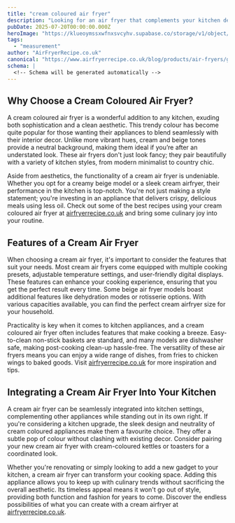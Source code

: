 ```yaml
---
title: "cream coloured air fryer"
description: "Looking for an air fryer that complements your kitchen decor? A cream coloured air fryer not only cooks brilliantly but also adds a touch of elegance to your countertops. Dive into the world of stylish cooking with this must-have appliance."
pubDate: 2025-07-20T00:00:00.000Z
heroImage: "https://klueoymssxwfnxsvcyhv.supabase.co/storage/v1/object/public/Shmucket/cream-coloured-air-fryer.png"
tags:
  - "measurement"
author: "AirFryerRecipe.co.uk"
canonical: "https://www.airfryerrecipe.co.uk/blog/products/air-fryers/general/cream-coloured-air-fryer"
schema: |
  <!-- Schema will be generated automatically -->
---
```


<h2 id="">Why Choose a Cream Coloured Air Fryer?</h2><p id="">A cream coloured air fryer is a wonderful addition to any kitchen, exuding both sophistication and a clean aesthetic. This trendy colour has become quite popular for those wanting their appliances to blend seamlessly with their interior decor. Unlike more vibrant hues, cream and beige tones provide a neutral background, making them ideal if you’re after an understated look. These air fryers don't just look fancy; they pair beautifully with a variety of kitchen styles, from modern minimalist to country chic.</p><p id="">Aside from aesthetics, the functionality of a cream air fryer is undeniable. Whether you opt for a creamy beige model or a sleek cream airfryer, their performance in the kitchen is top-notch. You're not just making a style statement; you're investing in an appliance that delivers crispy, delicious meals using less oil. Check out some of the best recipes using your cream coloured air fryer at <a href="https://www.airfryerrecipe.co.uk/" id="">airfryerrecipe.co.uk</a> and bring some culinary joy into your routine.</p><h2 id="">Features of a Cream Air Fryer</h2><p id="">When choosing a cream air fryer, it's important to consider the features that suit your needs. Most cream air fryers come equipped with multiple cooking presets, adjustable temperature settings, and user-friendly digital displays. These features can enhance your cooking experience, ensuring that you get the perfect result every time. Some beige air fryer models boast additional features like dehydration modes or rotisserie options. With various capacities available, you can find the perfect cream airfryer size for your household.</p><p id="">Practicality is key when it comes to kitchen appliances, and a cream coloured air fryer often includes features that make cooking a breeze. Easy-to-clean non-stick baskets are standard, and many models are dishwasher safe, making post-cooking clean-up hassle-free. The versatility of these air fryers means you can enjoy a wide range of dishes, from fries to chicken wings to baked goods. Visit <a href="https://www.airfryerrecipe.co.uk/" id="">airfryerrecipe.co.uk</a> for more inspiration and tips.</p><h2 id="">Integrating a Cream Air Fryer Into Your Kitchen</h2><p id="">A cream air fryer can be seamlessly integrated into kitchen settings, complementing other appliances while standing out in its own right. If you're considering a kitchen upgrade, the sleek design and neutrality of cream coloured appliances make them a favourite choice. They offer a subtle pop of colour without clashing with existing decor. Consider pairing your new cream air fryer with cream-coloured kettles or toasters for a coordinated look.</p><p id="">Whether you're renovating or simply looking to add a new gadget to your kitchen, a cream air fryer can transform your cooking space. Adding this appliance allows you to keep up with culinary trends without sacrificing the overall aesthetic. Its timeless appeal means it won't go out of style, providing both function and fashion for years to come. Discover the endless possibilities of what you can create with a cream airfryer at <a href="https://www.airfryerrecipe.co.uk/" id="">airfryerrecipe.co.uk</a>.</p>
